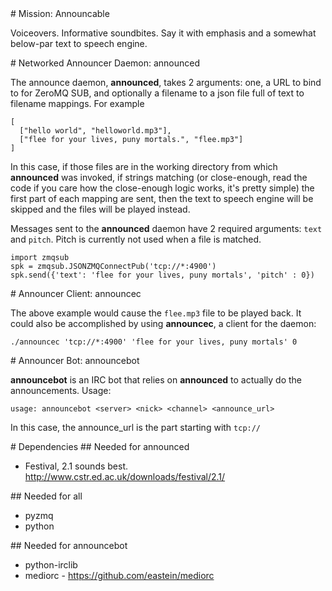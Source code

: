 <A name="toc1-0" title="Mission: Announcable" />
# Mission: Announcable

Voiceovers. Informative soundbites. Say it with emphasis and a somewhat below-par text to speech engine.

<A name="toc1-5" title="Networked Announcer Daemon: announced" />
# Networked Announcer Daemon: announced

The announce daemon, **announced**, takes 2 arguments: one, a URL to bind to for ZeroMQ SUB, and optionally a filename to a json file full of text to filename mappings.  For example

    [
      ["hello world", "helloworld.mp3"],
      ["flee for your lives, puny mortals.", "flee.mp3"]
    ]

In this case, if those files are in the working directory from which **announced** was invoked, if strings matching (or close-enough, read the code if you care how the close-enough logic works, it's pretty simple) the first part of each mapping are sent, then the text to speech engine will be skipped and the files will be played instead.

Messages sent to the **announced** daemon have 2 required arguments: `text` and `pitch`.  Pitch is currently not used when a file is matched.

    import zmqsub
    spk = zmqsub.JSONZMQConnectPub('tcp://*:4900')
    spk.send({'text': 'flee for your lives, puny mortals', 'pitch' : 0})

<A name="toc1-23" title="Announcer Client: announcec" />
# Announcer Client: announcec

The above example would cause the `flee.mp3` file to be played back.  It could also be accomplished by using **announcec**, a client for the daemon:

    ./announcec 'tcp://*:4900' 'flee for your lives, puny mortals' 0

<A name="toc1-30" title="Announcer Bot: announcebot" />
# Announcer Bot: announcebot

**announcebot** is an IRC bot that relies on **announced** to actually do the announcements.  Usage:

    usage: announcebot <server> <nick> <channel> <announce_url>

In this case, the announce_url is the part starting with `tcp://`

<A name="toc1-39" title="Dependencies" />
# Dependencies

<A name="toc2-42" title="Needed for announced" />
## Needed for announced

* Festival, 2.1 sounds best. http://www.cstr.ed.ac.uk/downloads/festival/2.1/

<A name="toc2-47" title="Needed for all" />
## Needed for all

* pyzmq
* python

<A name="toc2-53" title="Needed for announcebot" />
## Needed for announcebot

* python-irclib
* mediorc - https://github.com/eastein/mediorc
